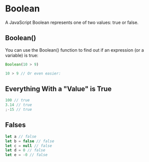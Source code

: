 # Boolean

A JavaScript Boolean represents one of two values: true or false.

## Boolean()

You can use the Boolean() function to find out if an expression (or a variable) is true:

```js
Boolean(10 > 9)

10 > 9 // Or even easier:
```

## Everything With a "Value" is True

```js
100 // true
3.14 // true
;-15 // true
```

## Falses

```js
let a // false
let b = false // false
let c = null // false
let d = 0 // false
let e = -0 // false
```
